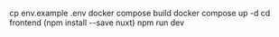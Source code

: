cp env.example .env
docker compose build
docker compose up -d
cd frontend
(npm install --save nuxt)
npm run dev